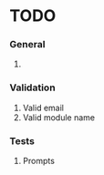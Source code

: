 TODO
====


### General

1. 	


### Validation

1. 	Valid email
2. 	Valid module name


### Tests

1. 	Prompts




